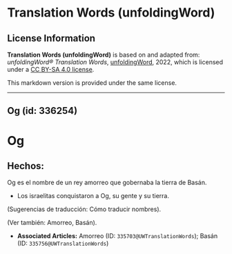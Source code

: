 # Translation Words (unfoldingWord)

## License Information

**Translation Words (unfoldingWord)** is based on and adapted from: _unfoldingWord® Translation Words_, [unfoldingWord](https://unfoldingword.org/utw), 2022, which is licensed under a [CC BY-SA 4.0 license](https://creativecommons.org/licenses/by-sa/4.0/legalcode.en).

This markdown version is provided under the same license.



--------------------------------

## Og (id: 336254)

Og
==

Hechos:
-------

Og es el nombre de un rey amorreo que gobernaba la tierra de Basán.

* Los israelitas conquistaron a Og, su gente y su tierra.

(Sugerencias de traducción: Cómo traducir nombres).

(Ver también: Amorreo, Basán).

* **Associated Articles:** Amorreo (ID: `335703@UWTranslationWords`); Basán (ID: `335756@UWTranslationWords`)

